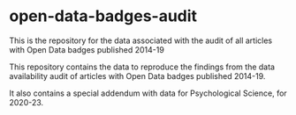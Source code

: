 # open-data-badges-audit
This is the repository for the data associated with the audit of all articles with Open Data badges published 2014-19

This repository contains the data to reproduce the findings from the data availability audit of articles with Open Data badges published 2014-19.

It also contains a special addendum with data for Psychological Science, for 2020-23.
